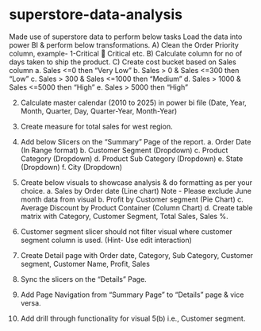 # superstore-data-analysis
Made use of superstore data to perform below tasks
Load the data into power BI & perform below transformations.
A) Clean the Order Priority column, example- 1-Critical  Critical etc. 
B) Calculate column for no of days taken to ship the product.
C) Create cost bucket based on Sales column
a. Sales <=0 then “Very Low”
b. Sales > 0 & Sales <=300 then “Low”
c. Sales > 300 & Sales <=1000 then “Medium”
d. Sales > 1000 & Sales <=5000 then “High”
e. Sales > 5000 then “High”

2. Calculate master calendar (2010 to 2025) in power bi file (Date, Year, Month, Quarter, Day, Quarter-Year, 
Month-Year)

3. Create measure for total sales for west region.

4. Add below Slicers on the “Summary” Page of the report.
a. Order Date (In Range format)
b. Customer Segment (Dropdown)
c. Product Category (Dropdown)
d. Product Sub Category (Dropdown)
e. State (Dropdown)
f. City (Dropdown)

5. Create below visuals to showcase analysis & do formatting as per your choice.
a. Sales by Order date (Line chart) Note - Please exclude June month data from visual
b. Profit by Customer segment (Pie Chart)
c. Average Discount by Product Container (Column Chart)
d. Create table matrix with Category, Customer Segment, Total Sales, Sales %.

6. Customer segment slicer should not filter visual where customer segment column is used. (Hint- Use edit 
interaction)

7. Create Detail page with Order date, Category, Sub Category, Customer segment, Customer Name, Profit, Sales

8. Sync the slicers on the “Details” Page.

9. Add Page Navigation from “Summary Page” to “Details” page & vice versa.

10. Add drill through functionality for visual 5(b) i.e., Customer segment.
